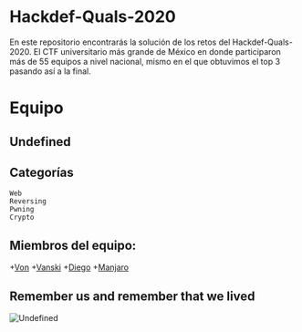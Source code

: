 # Hackdef-Quals-2020

En este repositorio encontrarás la solución de los retos del Hackdef-Quals-2020. 
El CTF universitario más grande de México en donde participaron más de 55 equipos a nivel nacional,
mismo en el que obtuvimos el top 3 pasando así a la final.

# Equipo

## Undefined

## Categorías

```
Web
Reversing
Pwning
Crypto
```

## Miembros del equipo:

+[Von](https://github.com/developer-jesus-github)
+[Vanski](https://github.com/ivanmedina)
+[Diego](https://github.com/Drdzmtz)
+[Manjaro](https://github.com/mariomanza150)

## Remember us and remember that we lived

![Undefined](undefined.jpg)